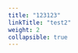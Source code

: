 ```yaml
---
title: "123123"
linkTitle: "test2"
weight: 2
collapsible: true
---
```


<!-- 上面collapsible =true 代表展开文件 多文档目录时使用  -->